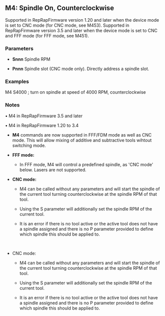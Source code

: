 ## M4: Spindle On, Counterclockwise

Supported in RepRapFirmware version 1.20 and later when the device mode is set to CNC mode (for CNC mode, see M453). Supported in RepRapFirmware version 3.5 and later when the device mode is set to CNC and FFF mode (for FFF mode, see M451).

### Parameters

- **Snnn** Spindle RPM

- **Pnnn** Spindle slot (CNC mode only). Directly address a spindle slot.

### Examples

M4 S4000 ; turn on spindle at speed of 4000 RPM, counterclockwise

### Notes

• M4 in RepRapFirmware 3.5 and later

• M4 in RepRapFirmware 1.20 to 3.4

- **M4** commands are now supported in FFF/FDM mode as well as CNC mode. This will allow mixing of additive and subtractive tools wihtout switching mode.

- **FFF mode:**

  - In FFF mode, M4 will control a predefined spindle, as 'CNC mode' below. Lasers are not supported.

- **CNC mode:**

  - M4 can be called without any parameters and will start the spindle of the current tool turning counterclockwise at the spindle RPM of that tool.

  - Using the S parameter will additionally set the spindle RPM of the current tool.

  - It is an error if there is no tool active or the active tool does not have a spindle assigned and there is no P parameter provided to define which spindle this should be applied to.

&nbsp;

- CNC mode:

  - M4 can be called without any parameters and will start the spindle of the current tool turning counterclockwise at the spindle RPM of that tool.

  - Using the S parameter will additionally set the spindle RPM of the current tool.

  - It is an error if there is no tool active or the active tool does not have a spindle assigned and there is no P parameter provided to define which spindle this should be applied to.

